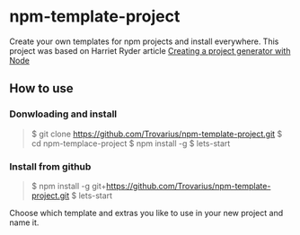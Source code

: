 # npm-template-project
Create your own templates for npm projects and install everywhere. This project was based on Harriet Ryder 
article [Creating a project generator with Node](https://medium.com/northcoders/creating-a-project-generator-with-node-29e13b3cd309)

## How to use

### Donwloading and install
> $ git clone https://github.com/Trovarius/npm-template-project.git
> $ cd npm-templace-project
> $ npm install -g
> $ lets-start

### Install from github
> $ npm install -g git+https://github.com/Trovarius/npm-template-project.git
> $ lets-start

Choose which template and extras you like to use in your new project and name it.